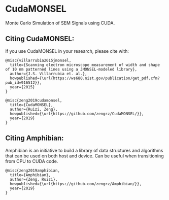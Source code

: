 # CudaMONSEL
Monte Carlo Simulation of SEM Signals using CUDA.

## Citing CudaMONSEL:

If you use CudaMONSEL in your research, please cite with:
```
@misc{villarrubia2015jmonsel,
  title={Scanning electron microscope measurement of width and shape of 10 nm patterned lines using a JMONSEL-modeled library},
  author={J.S. Villarrubia et. al.},
  howpublished={\url{https://ws680.nist.gov/publication/get_pdf.cfm?pub_id=916512}},
  year={2015}
}

@misc{zeng2019cudamonsel,
  title={CudaMONSEL},
  author={Ruizi, Zeng},
  howpublished={\url{https://github.com/zengrz/CudaMONSEL/}},
  year={2019}
}
```
## Citing Amphibian:
Amphibian is an initiative to build a library of data structures and algorithms that can be used on both host and device. Can be useful when transitioning from CPU to CUDA code.

```
@misc{zeng2019amphibian,
  title={Amphibian},
  author={Zeng, Ruizi},
  howpublished={\url{https://github.com/zengrz/Amphibian/}},
  year={2019}
}
```
